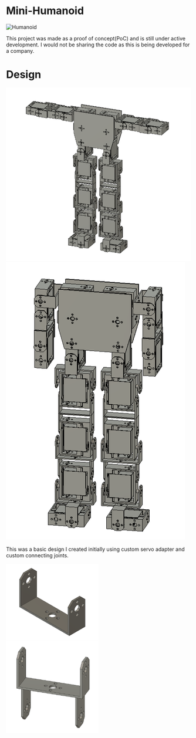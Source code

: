 # Mini-Humanoid

![Humanoid](/humanoid/IMG_1389.jpg)

This project was made as a proof of concept(PoC) and is still under active development. I would not be sharing the code as this is being developed for a company.


# Design

![Humanoid](/humanoid/Screenshot_2023-07-07_091123.png)
![Humanoid](/humanoid/Screenshot_2023-07-07_092618.png)

This was a basic design I created initially using custom servo adapter and custom connecting joints.
<p float="left">
  <img src="/humanoid/Screenshot_2023-07-07_094250.png" width="50%" />
  <img src="/humanoid/Screenshot_2023-07-07_094325.png" width="50%" /> 
</p>

